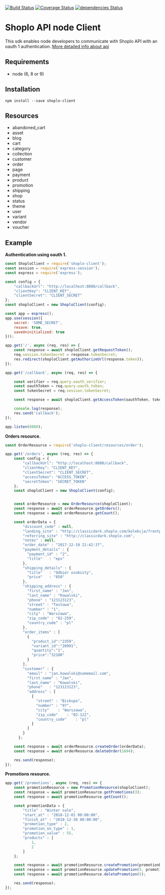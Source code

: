 [![Build Status](https://travis-ci.org/AdrianAdamiec/shoplo-client-node.svg?branch=master)](https://travis-ci.org/AdrianAdamiec/shoplo-client-node)
[![Coverage Status](https://coveralls.io/repos/github/AdrianAdamiec/shoplo-client-node/badge.svg?branch=master)](https://coveralls.io/github/AdrianAdamiec/shoplo-client-node?branch=master)
[![dependencies Status](https://david-dm.org/AdrianAdamiec/shoplo-client-node/status.svg)](https://david-dm.org/AdrianAdamiec/shoplo-client-node)

# Shoplo API node Client 

This sdk enables node developers to communicate with Shoplo API with an oauth 1 authentication. 
[More detailed info about api](https://docs.shoplo.com/api)

## Requirements

* node (6, 8 or 9)

## Installation

```
npm install --save shoplo-client
```

## Resources

- abandoned_cart
- asset
- blog
- cart
- category
- collection
- customer
- order
- page
- payment
- product
- promotion
- shipping
- shop
- status
- theme
- user
- variant
- vendor
- voucher

## Example

**Authentication using oauth 1.**
```js
const ShoploClient = require('shoplo-client');
const session = require('express-session');
const express = require('express');

const config = {
    "callbackUrl": "http://localhost:8080/callback",
    "clientKey": "CLIENT_KEY",
    "clientSecret": "CLIENT_SECRET"
};
const shoploClient = new ShoploClient(config);

const app = express();
app.use(session({
    secret: 'SOME_SECRET',
    resave: true,
    saveUninitialized: true
}));

app.get('/', async (req, res) => {
    const response = await shoploClient.getRequestToken();
    req.session.tokenSecret = response.tokenSecret;
    res.redirect(shoploClient.getAuthorizeUrl(response.token));
});

app.get('/callback', async (req, res) => {

    const verifier = req.query.oauth_verifier;
    const oauthToken = req.query.oauth_token;
    const tokenSecret = req.session.tokenSecret;

    const response = await shoploClient.getAccessToken(oauthToken, tokenSecret, verifier);

    console.log(response);
    res.send('callback');
});

app.listen(8080);
```

**Orders resource.**

```js
const OrderResource = require('shoplo-client/resources/order');

app.get('/orders', async (req, res) => {
    const config = {
        "callbackUrl": "http://localhost:8080/callback",
        "clientKey": "CLIENT_KEY",
        "clientSecret": "CLIENT_SECRET",
        "accessToken": "ACCESS_TOKEN",
        "secretToken": "SECRET_TOKEN"
    };
    const shoploClient = new ShoploClient(config);


    const orderResource = new OrderResource(shoploClient);
    const response = await orderResource.getOrders();
    const response = await orderResource.getCount();

    const orderData = {
        "discount_code" : null,
        "landing_site" : "http://classicdark.shoplo.com/kolekcja/frontpage/adidas-samoa-shoes",
        "referring_site" : "http://classicdark.shoplo.com",
        "notes" : null,
        "order_date" : "2017-12-19 21:42:37",
        "payment_details" : {
          "payment_id" : "2",
          "title"	: "eps"
        },
        "shipping_details" : {
          "title"	: "Odbiór osobisty",
          "price"	: "850"
        },
        "shipping_address" : {
          "first_name" : "Jan",
          "last_name" : "Kowalski",
          "phone" : "123123123",
          "street" : "Testowa",
          "number" : "1",
          "city" : "Warszawa",
          "zip_code" : "02-259",
          "country_code" : "pl"
        },
        "order_items" : [
          {
            "product_id":"2359",
            "variant_id":"20991",
            "quantity":"1",
            "price":"32100"
          }
        ],
        "customer" : {
          "email" : "jan.kowalski@somemail.com",
          "first_name" : "Jan",
          "last_name" : "Kowalski",
          "phone"	: "123123123",
          "address" : [
            {
              "street" : "Biskupa",
              "number" : "97",
              "city"	: "Warszawa",
              "zip_code"	: "02-122",
              "country_code"	: "pl"
            }
          ]
        }
      };

    const response = await orderResource.createOrder(orderData);
    const response = await orderResource.deleteOrder(1694);

    res.send(response);
});
```

**Promotions resource.**

```js
app.get('/promotions', async (req, res) => {
    const promotionResource = new PromotionResource(shoploClient);
    const response = await promotionResource.getPromotions(3);
    const response = await promotionResource.getCount();

    const promotionData = {
        "title" : "Winter sale",
        "start_at" : "2018-12-01 00:00:00",
        "finish_at" : "2018-12-30 00:00:00",
        "promotion_type" : 2,
        "promotion_on_type" : 1,
        "promotion_value" : 55,
        "products" : [
            1,
            2
        ]
    };

    const response = await promotionResource.createPromotion(promotionData);
    const response = await promotionResource.updatePromotion(5, promotionData);
    const response = await promotionResource.deletePromotion(5);

    res.send(response);
});
```

